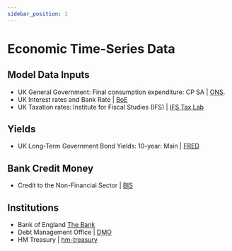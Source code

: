 ```yaml
---
sidebar_position: 1
---
```


# Economic Time-Series Data

## Model Data Inputs

- UK General Government: Final consumption expenditure: CP SA | [ONS](https://www.ons.gov.uk/economy/grossdomesticproductgdp/timeseries/nmrp/).
- UK Interest rates and Bank Rate | [BoE](https://www.bankofengland.co.uk/monetary-policy/the-interest-rate-bank-rate)
- UK Taxation rates: Institute for Fiscal Studies (IFS) | [IFS Tax Lab](https://ifs.org.uk/taxlab/taxlab-key-questions/how-have-government-revenues-changed-over-time)

## Yields

- UK Long-Term Government Bond Yields: 10-year: Main | [FRED](https://fred.stlouisfed.org/series/IRLTLT01GBM156N)

## Bank Credit Money

- Credit to the Non-Financial Sector | [BIS](https://www.bis.org/statistics/totcredit.htm?m=2669)

## Institutions

- Bank of England [The Bank](https://www.bankofengland.co.uk)
- Debt Management Office | [DMO](https://www.dmo.gov.uk/)
- HM Treasury | [hm-treasury](https://www.gov.uk/government/organisations/hm-treasury)
